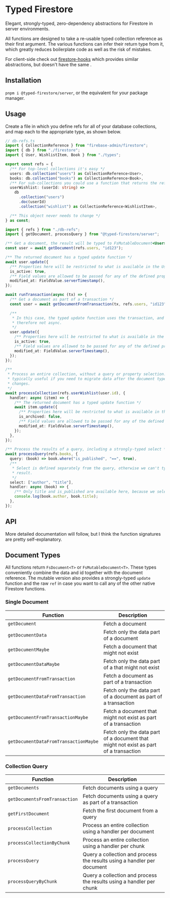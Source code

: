 # Typed Firestore

Elegant, strongly-typed, zero-dependency abstractions for Firestore in server
environments.

All functions are designed to take a re-usable typed collection reference as
their first argument. The various functions can infer their return type from it,
which greatly reduces boilerplate code as well as the risk of mistakes.

For client-side check out
[firestore-hooks](https://github.com/0x80/firestore-hooks) which provides
similar abstractions, but doesn't have the same .

## Installation

`pnpm i @typed-firestore/server`, or the equivalent for your package manager.

## Usage

Create a file in which you define refs for all of your database collections, and
map each to the appropriate type, as shown below.

```ts
// db-refs.ts
import { CollectionReference } from "firebase-admin/firestore";
import { db } from "./firestore";
import { User, WishlistItem, Book } from "./types";

export const refs = {
  /** For top-level collections it's easy */
  users: db.collection("users") as CollectionReference<User>,
  books: db.collection("books") as CollectionReference<Book>,
  /** For sub-collections you could use a function that returns the reference. */
  userWishlist: (userId: string) =>
    db
      .collection("users")
      .doc(userId)
      .collection("wishlist") as CollectionReference<WishlistItem>,

  /** This object never needs to change */
} as const;
```

```ts
import { refs } from "./db-refs";
import { getDocument, processQuery } from "@typed-firestore/server";

/** Get a document, the result will be typed to FsMutableDocument<User> */
const user = await getDocument(refs.users, "id123");

/** The returned document has a typed update function */
await user.update({
  /** Properties here will be restricted to what is available in the User type */
  is_active: true,
  /** Field values are allowed to be passed for any of the defined properties */
  modified_at: FieldValue.serverTimestamp(),
});

await runTransaction(async (tx) => {
  /** Get a document as part of a transaction */
  const user = await getDocumentFromTransaction(tx, refs.users, "id123");

  /**
   * In this case, the typed update function uses the transaction, and is
   * therefore not async.
   */
  user.update({
    /** Properties here will be restricted to what is available in the User type */
    is_active: true,
    /** Field values are allowed to be passed for any of the defined properties */
    modified_at: FieldValue.serverTimestamp(),
  });
});

/**
 * Process an entire collection, without a query or property selection. This is
 * typically useful if you need to migrate data after the document type
 * changes.
 */
await processCollection(refs.userWishlist(user.id), {
  handler: async (item) => {
    /** The returned document has a typed update function */
    await item.update({
      /** Properties here will be restricted to what is available in the type */
      is_archived: false,
      /** Field values are allowed to be passed for any of the defined properties */
      modified_at: FieldValue.serverTimestamp(),
    });
  },
});

/** Process the results of a query, including a strongly-typed select */
await processQuery(refs.books, {
  query: (book) => book.where("is_published", "==", true),
  /**
   * Select is defined separately from the query, otherwise we can't type the
   * result.
   */
  select: ["author", "title"],
  handler: async (book) => {
    /** Only title and is_published are available here, because we selected them. */
    console.log(book.author, book.title);
  },
});
```

## API

More detailed documentation will follow, but I think the function signatures are
pretty self-explanatory.

## Document Types

All functions return `FsDocument<T>` or `FsMutableDocument<T>`. These types
conveniently combine the data and id together with the document reference. The
mutable version also provides a strongly-typed `update` function and the raw
`ref` in case you want to call any of the other native Firestore functions.

### Single Document

| Function                              | Description                                                                          |
| ------------------------------------- | ------------------------------------------------------------------------------------ |
| `getDocument`                         | Fetch a document                                                                     |
| `getDocumentData`                     | Fetch only the data part of a document                                               |
| `getDocumentMaybe`                    | Fetch a document that might not exist                                                |
| `getDocumentDataMaybe`                | Fetch only the data part of a that might not exist                                   |
| `getDocumentFromTransaction`          | Fetch a document as part of a transaction                                            |
| `getDocumentDataFromTransaction`      | Fetch only the data part of a document as part of a transaction                      |
| `getDocumentFromTransactionMaybe`     | Fetch a document that might not exist as part of a transaction                       |
| `getDocumentDataFromTransactionMaybe` | Fetch only the data part of a document that might not exist as part of a transaction |

### Collection Query

| Function                      | Description                                                             |
| ----------------------------- | ----------------------------------------------------------------------- |
| `getDocuments`                | Fetch documents using a query                                           |
| `getDocumentsFromTransaction` | Fetch documents using a query as part of a transaction                  |
| `getFirstDocument`            | Fetch the first document from a query                                   |
| `processCollection`           | Process an entire collection using a handler per document               |
| `processCollectionByChunk`    | Process an entire collection using a handler per chunk                  |
| `processQuery`                | Query a collection and process the results using a handler per document |
| `processQueryByChunk`         | Query a collection and process the results using a handler per chunk    |
